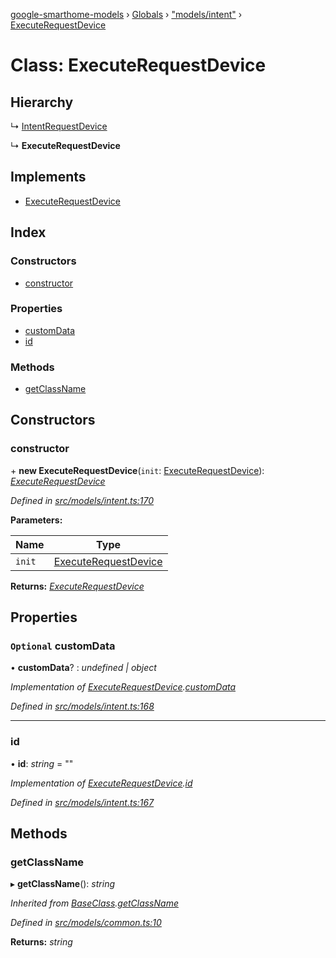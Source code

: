 [google-smarthome-models](../README.md) › [Globals](../globals.md) › ["models/intent"](../modules/_models_intent_.md) › [ExecuteRequestDevice](_models_intent_.executerequestdevice.md)

# Class: ExecuteRequestDevice

## Hierarchy

  ↳ [IntentRequestDevice](_models_intent_.intentrequestdevice.md)

  ↳ **ExecuteRequestDevice**

## Implements

* [ExecuteRequestDevice](../interfaces/_models_interfaces_i_intent_.executerequestdevice.md)

## Index

### Constructors

* [constructor](_models_intent_.executerequestdevice.md#constructor)

### Properties

* [customData](_models_intent_.executerequestdevice.md#optional-customdata)
* [id](_models_intent_.executerequestdevice.md#id)

### Methods

* [getClassName](_models_intent_.executerequestdevice.md#getclassname)

## Constructors

###  constructor

\+ **new ExecuteRequestDevice**(`init`: [ExecuteRequestDevice](../interfaces/_models_interfaces_i_intent_.executerequestdevice.md)): *[ExecuteRequestDevice](_models_intent_.executerequestdevice.md)*

*Defined in [src/models/intent.ts:170](https://github.com/galactic1969/google-smarthome-models/blob/633871f/src/models/intent.ts#L170)*

**Parameters:**

Name | Type |
------ | ------ |
`init` | [ExecuteRequestDevice](../interfaces/_models_interfaces_i_intent_.executerequestdevice.md) |

**Returns:** *[ExecuteRequestDevice](_models_intent_.executerequestdevice.md)*

## Properties

### `Optional` customData

• **customData**? : *undefined | object*

*Implementation of [ExecuteRequestDevice](../interfaces/_models_interfaces_i_intent_.executerequestdevice.md).[customData](../interfaces/_models_interfaces_i_intent_.executerequestdevice.md#optional-customdata)*

*Defined in [src/models/intent.ts:168](https://github.com/galactic1969/google-smarthome-models/blob/633871f/src/models/intent.ts#L168)*

___

###  id

• **id**: *string* = ""

*Implementation of [ExecuteRequestDevice](../interfaces/_models_interfaces_i_intent_.executerequestdevice.md).[id](../interfaces/_models_interfaces_i_intent_.executerequestdevice.md#id)*

*Defined in [src/models/intent.ts:167](https://github.com/galactic1969/google-smarthome-models/blob/633871f/src/models/intent.ts#L167)*

## Methods

###  getClassName

▸ **getClassName**(): *string*

*Inherited from [BaseClass](_models_common_.baseclass.md).[getClassName](_models_common_.baseclass.md#getclassname)*

*Defined in [src/models/common.ts:10](https://github.com/galactic1969/google-smarthome-models/blob/633871f/src/models/common.ts#L10)*

**Returns:** *string*
